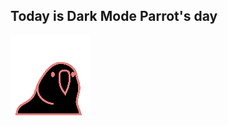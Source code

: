 <h2>Today is Dark Mode Parrot's day</h2><img src="https://raw.githubusercontent.com/jmhobbs/cultofthepartyparrot.com/master/parrots/hd/darkmodeparrot.gif" />